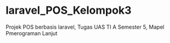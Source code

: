 # laravel_POS_Kelompok3
Projek POS berbasis laravel, Tugas UAS TI A Semester 5, Mapel Pmerograman Lanjut
